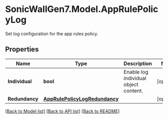 # SonicWallGen7.Model.AppRulePolicyLog
Set log configuration for the app rules policy.

## Properties

Name | Type | Description | Notes
------------ | ------------- | ------------- | -------------
**Individual** | **bool** | Enable log individual object content. | [optional] 
**Redundancy** | [**AppRulePolicyLogRedundancy**](AppRulePolicyLogRedundancy.md) |  | [optional] 

[[Back to Model list]](../README.md#documentation-for-models) [[Back to API list]](../README.md#documentation-for-api-endpoints) [[Back to README]](../README.md)

